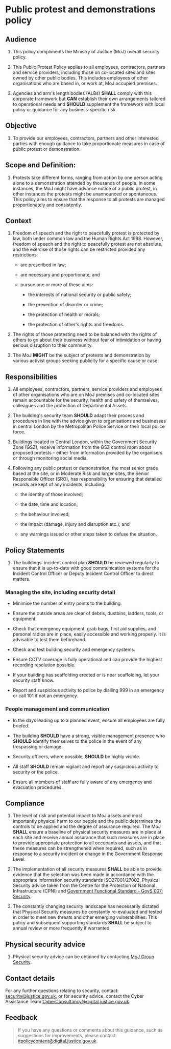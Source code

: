 # Public protest and demonstrations policy

## Audience

1.  This policy compliments the Ministry of Justice \(MoJ\) overall security policy.

2.  This Public Protest Policy applies to all employees, contractors, partners and service providers, including those on co-located sites and sites owned by other public bodies. This includes employees of other organisations who are based in, or work at, MoJ occupied premises.

3.  Agencies and arm's length bodies \(ALBs\) **SHALL** comply with this corporate framework but **CAN** establish their own arrangements tailored to operational needs and **SHOULD** supplement the framework with local policy or guidance for any business-specific risk.


## Objective

1.  To provide our employees, contractors, partners and other interested parties with enough guidance to take proportionate measures in case of public protest or demonstration.


## Scope and Definition:

1.  Protests take different forms, ranging from action by one person acting alone to a demonstration attended by thousands of people. In some instances, the MoJ might have advance notice of a public protest, in other instances the protests might be unannounced or spontaneous. This policy aims to ensure that the response to all protests are managed proportionately and consistently.


## Context

1.  Freedom of speech and the right to peacefully protest is protected by law, both under common law and the Human Rights Act 1998. However, freedom of speech and the right to peacefully protest are not absolute, and the exercise of those rights can be restricted provided any restrictions:

    -   are prescribed in law;

    -   are necessary and proportionate; and

    -   pursue one or more of these aims:

        -   the interests of national security or public safety;

        -   the prevention of disorder or crime;

        -   the protection of health or morals;

        -   the protection of other's rights and freedoms.

2.  The rights of those protesting need to be balanced with the rights of others to go about their business without fear of intimidation or having serious disruption to their community.

3.  The MoJ **MIGHT** be the subject of protests and demonstration by various activist groups seeking publicity for a specific cause or case.


## Responsibilities

1.  All employees, contractors, partners, service providers and employees of other organisations who are on MoJ premises and co-located sites remain accountable for the security, health and safety of themselves, colleagues and the protection of Departmental Assets.

2.  The building's security team **SHOULD** adapt their process and procedures in line with the advice given to organisations and businesses in central London by the Metropolitan Police Service or their local police force.

3.  Buildings located in Central London, within the Government Security Zone \(GSZ\), receive information from the GSZ control room about proposed protests – either from information provided by the organisers or through monitoring social media.

4.  Following any public protest or demonstration, the most senior grade based at the site, or in Moderate Risk and larger sites, the Senior Responsible Officer \(SRO\), has responsibility for ensuring that detailed records are kept of any incidents, including:

    -   the identity of those involved;

    -   the date, time and location;

    -   the behaviour involved;

    -   the impact \(damage, injury and disruption etc.\); and

    -   any warnings issued or other steps taken to defuse the situation.


## Policy Statements

1.  The buildings' incident control plan **SHOULD** be reviewed regularly to ensure that it is up-to-date with good communication systems for the Incident Control Officer or Deputy Incident Control Officer to direct matters.


### Managing the site, including security detail

-   Minimise the number of entry points to the building.

-   Ensure the outside areas are clear of debris, dustbins, ladders, tools, or equipment.

-   Check that emergency equipment, grab bags, first aid supplies, and personal radios are in place, easily accessible and working properly. It is advisable to test them beforehand.

-   Check and test building security and emergency systems.

-   Ensure CCTV coverage is fully operational and can provide the highest recording resolution possible.

-   If your building has scaffolding erected or is near scaffolding, let your security staff know.

-   Report and suspicious activity to police by dialling 999 in an emergency or call 101 if not an emergency.


### People management and communication

-   In the days leading up to a planned event, ensure all employees are fully briefed.

-   The building **SHOULD** have a strong, visible management presence who **SHOULD** identify themselves to the police in the event of any trespassing or damage.

-   Security officers, where possible, **SHOULD** be highly visible.

-   All staff **SHOULD** remain vigilant and report any suspicious activity to security or the police.

-   Ensure all members of staff are fully aware of any emergency and evacuation procedures.


## Compliance

1.  The level of risk and potential impact to MoJ assets and most importantly physical harm to our people and the public determines the controls to be applied and the degree of assurance required. The MoJ **SHALL** ensure a baseline of physical security measures are in place at each site and receive annual assurance that such measures are in place to provide appropriate protection to all occupants and assets, and that these measures can be strengthened when required, such as in response to a security incident or change in the Government Response Level.

2.  The implementation of all security measures **SHALL** be able to provide evidence that the selection was been made in accordance with the appropriate information security standards ISO27001/27002, Physical Security advice taken from the Centre for the Protection of National Infrastructure \(CPNI\) and [Government Functional Standard - GovS 007: Security](https://www.gov.uk/government/publications/government-functional-standard-govs-007-security).

3.  The constantly changing security landscape has necessarily dictated that Physical Security measures be constantly re-evaluated and tested in order to meet new threats and other emerging vulnerabilities. This policy and subsequent supporting standards **SHALL** be subject to annual review or more frequently if warranted.


## Physical security advice

1.  Physical security advice can be obtained by contacting [MoJ Group Security](mailto:mojgroupsecurity@justice.gov.uk).


## Contact details

For any further questions relating to security, contact: [security@justice.gov.uk](mailto:security@justice.gov.uk), or for security advice, contact the Cyber Assistance Team [CyberConsultancy@digital.justice.gov.uk](mailto:CyberConsultancy@digital.justice.gov.uk).

## Feedback

> If you have any questions or comments about this guidance, such as suggestions for improvements, please contact: [itpolicycontent@digital.justice.gov.uk](mailto:itpolicycontent@digital.justice.gov.uk).

